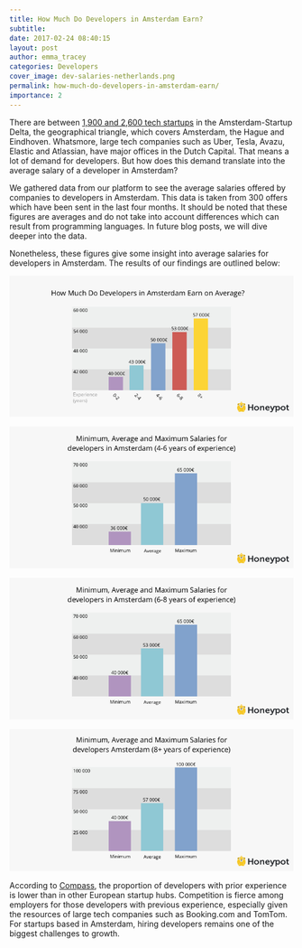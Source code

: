 ```yaml
---
title: How Much Do Developers in Amsterdam Earn?
subtitle: 
date: 2017-02-24 08:40:15
layout: post
author: emma_tracey
categories: Developers
cover_image: dev-salaries-netherlands.png
permalink: how-much-do-developers-in-amsterdam-earn/
importance: 2
---
```


There are between [1,900 and 2,600 tech startups](http://blog.honeypot.io/amsterdam-tech-map/) in the Amsterdam-Startup Delta, the geographical triangle, which covers Amsterdam, the Hague and Eindhoven. Whatsmore, large tech companies such as Uber, Tesla, Avazu, Elastic and Atlassian, have major offices in the Dutch Capital. That means a lot of demand for developers. But how does this demand translate into the average salary of a developer in Amsterdam? 

<!--more-->

We gathered data from our platform to see the average salaries offered by companies to developers in Amsterdam. This data is taken from 300 offers which have been sent in the last four months. It should be noted that these figures are averages and do not take into account differences which can result from programming languages. In future blog posts, we will dive deeper into the data. 

Nonetheless, these figures give some insight into average salaries for developers in Amsterdam. The results of our findings are outlined below:


![developer-in-amsterdam-salary](/assets/images/by-experience-netherlands-eng.png)


![mid-developer-in-amsterdam-salary](/assets/images/4-6-years-experience-netherlands-eng.png)

![mid-developer-in-amsterdam-salary](/assets/images/6-8-years-experience-netherlands-eng.png)


![mid-developer-in-amsterdam-salary](/assets/images/8plus-years-experience-netherlands-eng.png)

According to [Compass](http://startup-ecosystem.compass.co/ser2015/), the proportion of developers with prior experience is lower than in other European startup hubs. Competition is fierce among employers for those developers with previous experience, especially given the resources of large tech companies such as Booking.com and TomTom. For startups based in Amsterdam, hiring developers remains one of the biggest challenges to growth.


